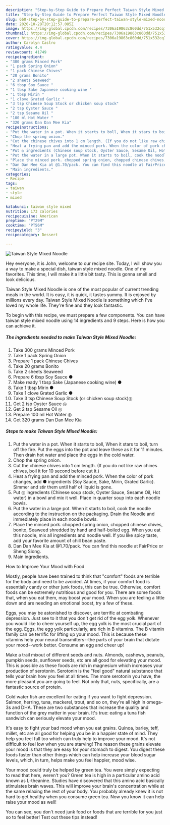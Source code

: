 ```yaml
---
description: "Step-by-Step Guide to Prepare Perfect Taiwan Style Mixed Noodle"
title: "Step-by-Step Guide to Prepare Perfect Taiwan Style Mixed Noodle"
slug: 660-step-by-step-guide-to-prepare-perfect-taiwan-style-mixed-noodle
date: 2020-10-28T20:12:57.085Z
image: https://img-global.cpcdn.com/recipes/7306a19863c860dd/751x532cq70/taiwan-style-mixed-noodle-recipe-main-photo.jpg
thumbnail: https://img-global.cpcdn.com/recipes/7306a19863c860dd/751x532cq70/taiwan-style-mixed-noodle-recipe-main-photo.jpg
cover: https://img-global.cpcdn.com/recipes/7306a19863c860dd/751x532cq70/taiwan-style-mixed-noodle-recipe-main-photo.jpg
author: Carolyn Castro
ratingvalue: 4.4
reviewcount: 41749
recipeingredient:
- "300 grams Minced Pork"
- "1 pack Spring Onion"
- "1 pack Chinese Chives"
- "20 grams Bonito"
- "2 sheets Seaweed"
- "6 tbsp Soy Sauce "
- "1 tbsp Sake Japanese cooking wine "
- "1 tbsp Mirin "
- "1 clove Grated Garlic "
- "3 tsp Chinese Soup Stock or chicken soup stock"
- "2 tsp Oyster Sauce "
- "2 tsp Sesame Oil "
- "100 ml Hot Water "
- "320 grams Dan Dan Mee Kia"
recipeinstructions:
- "Put the water in a pot. When it starts to boll, When it stars to boil, turn off the fire. Put the eggs into the pot and leave these as it for 11 minutes. Then drain hot water and place the eggs in the cold water."
- "Chop the spring onion."
- "Cut the chinese chives into 1 cm length. (If you do not like raw chines chives, boil it for 10 second before cut it.)"
- "Heat a frying pan and add the minced pork. When the color of pork changes, add ● ingredients (Soy Sauce, Sake, Mirin, Grated Garlic). Simmer and stir them until half of liquid is gone."
- "Put ◎ ingredients (Chinese soup stock, Oyster Sauce, Sesame Oil, Hot water) in a bowl and mix it well. Place in quarter soup into each noodle bowls."
- "Put the water in a large pot. When it starts to boil, cook the noodle according to the instruction on the packaging. Drain the Noodle and immediately place in each noodle bowls."
- "Place the minced pork. chopped spring onion, chopped chinese chives, bonito, Seaweed shredded by hand and half-boiled egg. When you eat this noodle, mix all ingredients and noodle well. If you like spicy taste, add your favorite amount of chill bean paste."
- "Dan Dan Mee Kia at @1.70/pack. You can find this noodle at FairPrice or Sheng Siong."
- "Main ingredients."
categories:
- Recipe
tags:
- taiwan
- style
- mixed

katakunci: taiwan style mixed 
nutrition: 173 calories
recipecuisine: American
preptime: "PT29M"
cooktime: "PT56M"
recipeyield: "3"
recipecategory: Dessert

---
```



![Taiwan Style Mixed Noodle](https://img-global.cpcdn.com/recipes/7306a19863c860dd/751x532cq70/taiwan-style-mixed-noodle-recipe-main-photo.jpg)

Hey everyone, it is John, welcome to our recipe site. Today, I will show you a way to make a special dish, taiwan style mixed noodle. One of my favorites. This time, I will make it a little bit tasty. This is gonna smell and look delicious.



Taiwan Style Mixed Noodle is one of the most popular of current trending meals in the world. It is easy, it is quick, it tastes yummy. It is enjoyed by millions every day. Taiwan Style Mixed Noodle is something which I've loved my whole life. They're fine and they look fantastic.


To begin with this recipe, we must prepare a few components. You can have taiwan style mixed noodle using 14 ingredients and 9 steps. Here is how you can achieve it.

<!--inarticleads1-->

##### The ingredients needed to make Taiwan Style Mixed Noodle:

1. Take 300 grams Minced Pork
1. Take 1 pack Spring Onion
1. Prepare 1 pack Chinese Chives
1. Take 20 grams Bonito
1. Take 2 sheets Seaweed
1. Prepare 6 tbsp Soy Sauce ●
1. Make ready 1 tbsp Sake (Japanese cooking wine) ●
1. Take 1 tbsp Mirin ●
1. Take 1 clove Grated Garlic ●
1. Take 3 tsp Chinese Soup Stock (or chicken soup stock)◎
1. Get 2 tsp Oyster Sauce ◎
1. Get 2 tsp Sesame Oil ◎
1. Prepare 100 ml Hot Water ◎
1. Get 320 grams Dan Dan Mee Kia




<!--inarticleads2-->

##### Steps to make Taiwan Style Mixed Noodle:

1. Put the water in a pot. When it starts to boll, When it stars to boil, turn off the fire. Put the eggs into the pot and leave these as it for 11 minutes. Then drain hot water and place the eggs in the cold water.
1. Chop the spring onion.
1. Cut the chinese chives into 1 cm length. (If you do not like raw chines chives, boil it for 10 second before cut it.)
1. Heat a frying pan and add the minced pork. When the color of pork changes, add ● ingredients (Soy Sauce, Sake, Mirin, Grated Garlic). Simmer and stir them until half of liquid is gone.
1. Put ◎ ingredients (Chinese soup stock, Oyster Sauce, Sesame Oil, Hot water) in a bowl and mix it well. Place in quarter soup into each noodle bowls.
1. Put the water in a large pot. When it starts to boil, cook the noodle according to the instruction on the packaging. Drain the Noodle and immediately place in each noodle bowls.
1. Place the minced pork. chopped spring onion, chopped chinese chives, bonito, Seaweed shredded by hand and half-boiled egg. When you eat this noodle, mix all ingredients and noodle well. If you like spicy taste, add your favorite amount of chill bean paste.
1. Dan Dan Mee Kia at @1.70/pack. You can find this noodle at FairPrice or Sheng Siong.
1. Main ingredients.




How to Improve Your Mood with Food


Mostly, people have been trained to think that "comfort" foods are terrible for the body and need to be avoided. At times, if your comfort food is essentially candy or other junk foods, this can be true. Otherwise, comfort foods can be extremely nutritious and good for you. There are some foods that, when you eat them, may boost your mood. When you are feeling a little down and are needing an emotional boost, try a few of these.

Eggs, you may be astonished to discover, are terrific at combating depression. Just see to it that you don't get rid of the egg yolk. Whenever you would like to cheer yourself up, the egg yolk is the most crucial part of the egg. Eggs, the egg yolk particularly, are rich in B vitamins. The B vitamin family can be terrific for lifting up your mood. This is because these vitamins help your neural transmitters--the parts of your brain that dictate your mood--work better. Consume an egg and cheer up!

Make a trail mixout of different seeds and nuts. Almonds, cashews, peanuts, pumpkin seeds, sunflower seeds, etc are all good for elevating your mood. This is possible as these foods are rich in magnesium which increases your production of serotonin. Serotonin is the "feel good" natural substance that tells your brain how you feel at all times. The more serotonin you have, the more pleasant you are going to feel. Not only that, nuts, specifically, are a fantastic source of protein.

Cold water fish are excellent for eating if you want to fight depression. Salmon, herring, tuna, mackerel, trout, and so on, they're all high in omega-3s and DHA. These are two substances that increase the quality and function of the grey matter in your brain. It's true: eating a tuna fish sandwich can seriously elevate your mood. 

It's easy to fight your bad mood when you eat grains. Quinoa, barley, teff, millet, etc are all good for helping you be in a happier state of mind. They help you feel full too which can truly help to improve your mood. It's not difficult to feel low when you are starving! The reason these grains elevate your mood is that they are easy for your stomach to digest. You digest these foods faster than other things which can help increase your blood sugar levels, which, in turn, helps make you feel happier, mood wise.

Your mood could truly be helped by green tea. You were simply expecting to read that here, weren't you? Green tea is high in a particular amino acid known as L-theanine. Studies have discovered that this amino acid basically stimulates brain waves. This will improve your brain's concentration while at the same relaxing the rest of your body. You probably already knew it is not hard to get healthy when you consume green tea. Now you know it can help raise your mood as well!

You can see, you don't need junk food or foods that are terrible for you just so to feel better! Test out  these tips  instead!

